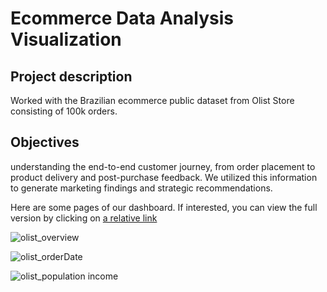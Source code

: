 # Ecommerce Data Analysis Visualization

## Project description

Worked with the Brazilian ecommerce public dataset from Olist Store consisting of 100k orders.

## Objectives

understanding the end-to-end customer journey, from order placement to product delivery and post-purchase feedback. We utilized this information to generate marketing findings and strategic recommendations.

Here are some pages of our dashboard. If interested, you can view the full version by clicking on [a relative link](olist_powerbi_dashboard.pdf)

![olist_overview](https://github.com/leaarn/Ecommerce-Data-Analysis-Visualization/assets/125840819/ddcf03e0-7fa1-43e8-8677-5b2fd1ff9d9f)


![olist_orderDate](https://github.com/leaarn/Ecommerce-Data-Analysis-Visualization/assets/125840819/7fc5b5cc-0b32-4454-acb4-80dc7e5b5a15)


![olist_population income](https://github.com/leaarn/Ecommerce-Data-Analysis-Visualization/assets/125840819/f491d509-efac-419c-9ebc-c593b7bc9b2b)
